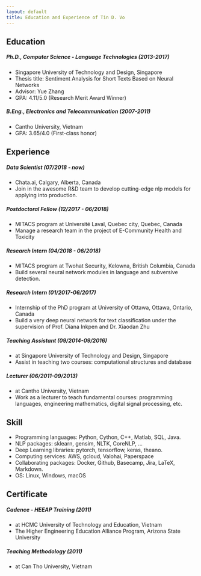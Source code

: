 ```yaml
---
layout: default
title: Education and Experience of Tin D. Vo
---
```


## Education  
##### Ph.D., Computer Science - Language Technologies (2013-2017)
- Singapore University of Technology and Design, Singapore  
- Thesis title: Sentiment Analysis for Short Texts Based on Neural Networks  
- Advisor: Yue Zhang  
- GPA: 4.11/5.0 (Research Merit Award Winner)  

##### B.Eng., Electronics and Telecommunication (2007-2011)  
- Cantho University, Vietnam  
- GPA: 3.65/4.0 (First-class honor)  

## Experience  
##### Data Scientist (07/2018 - now)  
- Chata.ai, Calgary, Alberta, Canada 
- Join in the awesome R&D team to develop cutting-edge nlp models for applying into production.  

##### Postdoctoral Fellow (12/2017 - 06/2018)  
- MITACS program at Université Laval, Quebec city, Quebec, Canada  
- Manage a research team in the project of E-Community Health and Toxicity  

##### Research Intern (04/2018 - 06/2018)
- MITACS program at Twohat Security, Kelowna, British Columbia, Canada  
- Build several neural network modules in language and subversive detection.  

##### Research Intern (01/2017-06/2017)
- Internship of the PhD program at University of Ottawa, Ottawa, Ontario, Canada  
- Build a very deep neural network for text classification under the supervision of  Prof. Diana Inkpen and Dr. Xiaodan Zhu  

##### Teaching Assistant (09/2014-09/2016)  
- at Singapore University of Technology and Design, Singapore  
- Assist in teaching two courses: computational structures and database  

##### Lecturer (06/2011-09/2013)
- at Cantho University, Vietnam  
- Work as a lecturer to teach fundamental courses: programming languages, engineering mathematics, digital signal processing, etc.

## Skill  
- Programming languages: Python, Cython, C++, Matlab, SQL, Java.
- NLP packages: sklearn, gensim, NLTK, CoreNLP, ...
- Deep Learning libraries: pytorch, tensorflow, keras, theano.
- Computing services: AWS, gcloud, Valohai, Paperspace
- Collaborating packages: Docker, Github, Basecamp, Jira, LaTeX, Markdown.
- OS: Linux, Windows, macOS  

## Certificate
##### Cadence - HEEAP Training (2011)
- at HCMC University of Technology and Education, Vietnam  
- The Higher Engineering Education Alliance Program, Arizona State University  

##### Teaching Methodology (2011)  
- at Can Tho University, Vietnam  
